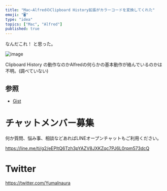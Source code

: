 ```yaml
---
title: "Mac—AlfredのClipboard History拡張がカラーコードを変換してくれた"
emoji: "🖥"
type: "idea"
topics: ["Mac", "Alfred"]
published: true
---
```



なんだこれ！ と思った。

![image](https://user-images.githubusercontent.com/13635059/44132075-ed4bb2fc-a091-11e8-9f48-f32078259660.png)

Clipboard History の動作なのかAlfredの何らかの基本動作が絡んでいるのかは不明。(調べていない)

## 参照

- [Gist](https://gist.github.com/YumaInaura/965f4e5bc90a0a62fa426d82c78e0382)








<!-- Update From Qiita API -->

# チャットメンバー募集


何か質問、悩み事、相談などあればLINEオープンチャットもご利用ください。

https://line.me/ti/g2/eEPltQ6Tzh3pYAZV8JXKZqc7PJ6L0rpm573dcQ





# Twitter


https://twitter.com/YumaInaura


<!-- Update From Qiita API -->


